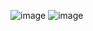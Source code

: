 ![image](https://github.com/l0lll000l/Reminder/assets/114205296/8e3c5872-9c97-4098-9166-9d76c11b1b0e)
![image](https://github.com/l0lll000l/Reminder/assets/114205296/efa54953-5334-4bbb-938b-4b60f0b5361f)
